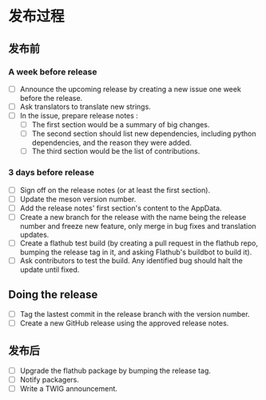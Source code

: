 # 发布过程

## 发布前

### A week before release
- [ ] Announce the upcoming release by creating a new issue one week before the release.
- [ ] Ask translators to translate new strings.
- [ ] In the issue, prepare release notes :
  - [ ] The first section would be a summary of big changes.
  - [ ] The second section should list new dependencies, including python dependencies, and the reason they were added.
  - [ ] The third section would be the list of contributions.

### 3 days before release
- [ ] Sign off on the release notes (or at least the first section).
- [ ] Update the meson version number.
- [ ] Add the release notes' first section's content to the AppData.
- [ ] Create a new branch for the release with the name being the release number and freeze new feature, only merge in bug fixes and translation updates.
- [ ] Create a flathub test build (by creating a pull request in the flathub repo, bumping the release tag in it, and asking Flathub's buildbot to build it).
- [ ] Ask contributors to test the build. Any identified bug should halt the update until fixed.

## Doing the release
- [ ] Tag the lastest commit in the release branch with the version number.
- [ ] Create a new GitHub release using the approved release notes.

## 发布后
- [ ] Upgrade the flathub package by bumping the release tag.
- [ ] Notify packagers.
- [ ] Write a TWIG announcement.

